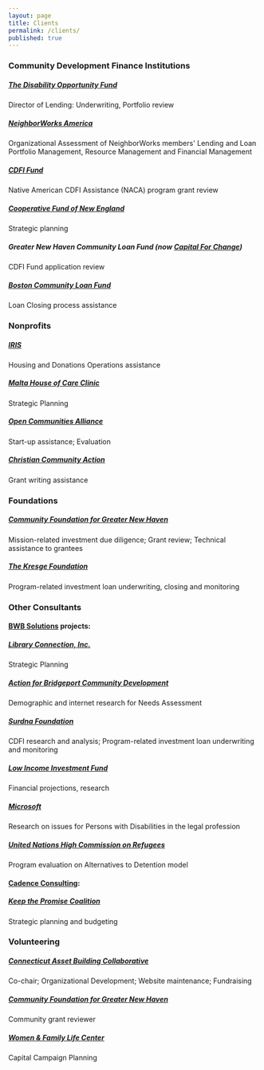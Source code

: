 ```yaml
---
layout: page
title: Clients
permalink: /clients/
published: true
---
```





  
  
### Community Development Finance Institutions

##### [The Disability Opportunity Fund](http://www.thedof.org)
Director of Lending: Underwriting, Portfolio review

##### [NeighborWorks America](http://www.neighborworks.org/Training-Services/Organizational-Assessment)
Organizational Assessment of NeighborWorks members' Lending and Loan Portfolio Management, Resource Management and Financial Management

##### [CDFI Fund](http://www.cdfifund.gov)
Native American CDFI Assistance (NACA) program grant review

##### [Cooperative Fund of New England](http://www.cooperativefund.org)
Strategic planning

##### Greater New Haven Community Loan Fund (now [Capital For Change](http://www.capitalforchange.org))
CDFI Fund application review

##### [Boston Community Loan Fund](http://www.bostoncommunitycapital.org/programs-services/loan-fund)
Loan Closing process assistance
 
  
### Nonprofits	

##### [IRIS](http://www.irisct.org)
Housing and Donations Operations assistance

##### [Malta House of Care Clinic](http://www.maltahouseofcare.org)
Strategic Planning

##### [Open Communities Alliance](http://www.ctoca.org/)
Start-up assistance; Evaluation
  
##### [Christian Community Action](http://www.ccacaring.org/)
Grant writing assistance

 
 
### Foundations

##### [Community Foundation for Greater New Haven](http://www.cfgnh.org)
Mission-related investment due diligence; Grant review; Technical assistance to grantees

##### [The Kresge Foundation](http://www.kresge.org)
Program-related investment loan underwriting, closing and monitoring 
  


  
### Other Consultants

#### [BWB Solutions](http://www.bwbsolutions.org/) projects:

##### [Library Connection, Inc.](http://www.libraryconnection.info)
Strategic Planning

##### [Action for Bridgeport Community Development](http://www.abcd.org)
Demographic and internet research for Needs Assessment

##### [Surdna Foundation](http://www.surdna.org)
CDFI research and analysis; Program-related investment loan underwriting and monitoring

##### [Low Income Investment Fund](http://www.liif.org)
Financial projections, research

##### [Microsoft](http://blogs.microsoft.com/on-the-issues/2015/07/23/the-ada-at-25-disability-rights-and-diversity/#sm.0001me094gi1eesayfh2o6ts6bzdl)
Research on issues for Persons with Disabilities in the legal profession

##### [United Nations High Commission on Refugees](http://www.unhcr.org/)
Program evaluation on Alternatives to Detention model

#### [Cadence Consulting](http://www.cadence-consulting.com/):

##### [Keep the Promise Coalition](http://www.ctkeepthepromise.org/)
Strategic planning and budgeting


### Volunteering

##### [Connecticut Asset Building Collaborative](http://www.ctassetbuilding.org)
Co-chair; Organizational Development; Website maintenance; Fundraising

##### [Community Foundation for Greater New Haven](http://www.cfgnh.org)
Community grant reviewer

##### [Women & Family Life Center](http://www.womenandfamilylife.org)
Capital Campaign Planning 
